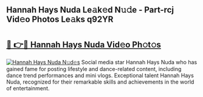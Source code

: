 ## Hannah Hays Nuda Le𝚊k𝚎d N𝚞𝚍e - Part-rcj Vid𝚎o Photos Le𝚊ks q92YR

# <h2><a href="http://fbczyrc.evod.top/?m=Hannah+Hays+Nuda">🔗 👉🔴 Hannah Hays Nuda Vid𝚎o Ph𝚘t𝚘s</a></h2>

[![Hannah Hays Nuda N𝚞d𝚎s](https://i.imgur.com/8V9OHl7.gif)](http://fbczyrc.evod.top/?m=Hannah+Hays+Nuda)
Social media star Hannah Hays Nuda who has gained fame for posting lifestyle and dance-related content, including dance trend performances and mini vlogs. Exceptional talent Hannah Hays Nuda, recognized for their remarkable skills and achievements in the world of entertainment. 
